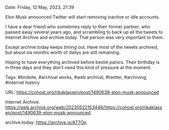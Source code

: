 Date: Friday, 12 May, 2023, 21:39

Elon Musk announced Twitter will start removing inactive or idle accounts.

I have a dear friend who sometimes reply to their former partner, who passed away several years ago, and scrambling to back up all the tweets to Internet Archive and archive.today. That person was very important to them.

Except archive.today keeps timing out. Have most of the tweets archived, but about six months worth of dailys are still remaining.

Hoping to have everything archived before bestie panics. Their birthday is in three days and they don't need this kind of pressure at the moment.

Tags: #birdsite, #archival works, #web archival, #twitter, #archiving, #internet history

URL: https://cohost.org/rikaklassen/post/1490639-elon-musk-announced

Internet Archive: https://web.archive.org/web/20230522153446/https://cohost.org/rikaklassen/post/1490639-elon-musk-announced

archive.today: https://archive.is/A77Op
<!--
If you apperciate the blog post, please consider contributing to the COVID fund: https://www.paypal.me/bglamours.
-->
